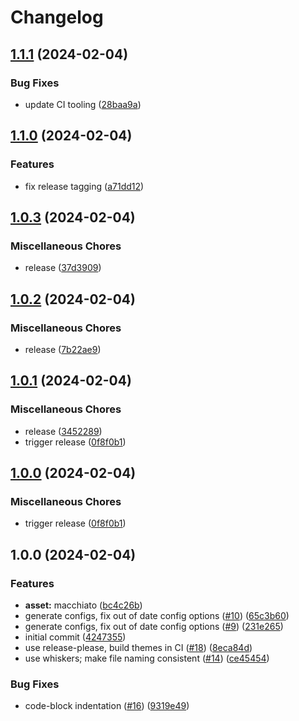 # Changelog

## [1.1.1](https://github.com/catppuccin/lazygit/compare/v1.1.0...v1.1.1) (2024-02-04)


### Bug Fixes

* update CI tooling ([28baa9a](https://github.com/catppuccin/lazygit/commit/28baa9add76d22701301b96b9559ddc9c81f1014))

## [1.1.0](https://github.com/catppuccin/lazygit/compare/v1.0.3...v1.1.0) (2024-02-04)


### Features

* fix release tagging ([a71dd12](https://github.com/catppuccin/lazygit/commit/a71dd12fd9eaf27d4c697ab91a9638950d5dda75))

## [1.0.3](https://github.com/catppuccin/lazygit/compare/v1.0.2...v1.0.3) (2024-02-04)


### Miscellaneous Chores

* release ([37d3909](https://github.com/catppuccin/lazygit/commit/37d39091a88f205f6551ec1c89e7c618ed0ec58a))

## [1.0.2](https://github.com/catppuccin/lazygit/compare/v1.0.1...v1.0.2) (2024-02-04)


### Miscellaneous Chores

* release ([7b22ae9](https://github.com/catppuccin/lazygit/commit/7b22ae9e107a9cb17e63f155ef4e148a2d83fde7))

## [1.0.1](https://github.com/catppuccin/lazygit/compare/v1.0.0...v1.0.1) (2024-02-04)


### Miscellaneous Chores

* release ([3452289](https://github.com/catppuccin/lazygit/commit/3452289ae7c2260c67b34962593e5d1c82714017))
* trigger release ([0f8f0b1](https://github.com/catppuccin/lazygit/commit/0f8f0b1e169b50acf8e0cfcc926248f3be7e753c))

## [1.0.0](https://github.com/catppuccin/lazygit/compare/v1.0.0...v1.0.0) (2024-02-04)


### Miscellaneous Chores

* trigger release ([0f8f0b1](https://github.com/catppuccin/lazygit/commit/0f8f0b1e169b50acf8e0cfcc926248f3be7e753c))

## 1.0.0 (2024-02-04)


### Features

* **asset:** macchiato ([bc4c26b](https://github.com/catppuccin/lazygit/commit/bc4c26beefadcfe5d331b950be47420ee379a229))
* generate configs, fix out of date config options ([#10](https://github.com/catppuccin/lazygit/issues/10)) ([65c3b60](https://github.com/catppuccin/lazygit/commit/65c3b60aafc12b2c88494e012dbb1404086484dd))
* generate configs, fix out of date config options ([#9](https://github.com/catppuccin/lazygit/issues/9)) ([231e265](https://github.com/catppuccin/lazygit/commit/231e26561842662a33524180d74d28e787592a5f))
* initial commit ([4247355](https://github.com/catppuccin/lazygit/commit/4247355132f64ba624e0b9119d5f8208e308031c))
* use release-please, build themes in CI ([#18](https://github.com/catppuccin/lazygit/issues/18)) ([8eca84d](https://github.com/catppuccin/lazygit/commit/8eca84d003ab7a661c1d900ba7d91fcd7bf69f21))
* use whiskers; make file naming consistent ([#14](https://github.com/catppuccin/lazygit/issues/14)) ([ce45454](https://github.com/catppuccin/lazygit/commit/ce454540e5411287b0f5833e7056bcc835f8c952))


### Bug Fixes

* code-block indentation ([#16](https://github.com/catppuccin/lazygit/issues/16)) ([9319e49](https://github.com/catppuccin/lazygit/commit/9319e49f761ddb154c0b5386afd7441170f6dfd3))
